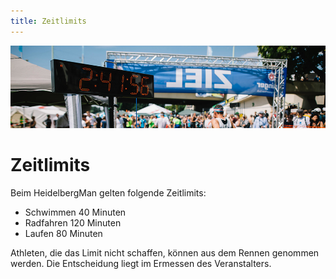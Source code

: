 ```yaml
---
title: Zeitlimits
---
```


![Zeitlimits](/img/banner/Zeitlimits.png)

# Zeitlimits

Beim HeidelbergMan gelten folgende Zeitlimits:

* Schwimmen	40 Minuten
* Radfahren 120 Minuten
* Laufen 80 Minuten

Athleten, die das Limit nicht schaffen, können aus dem Rennen genommen werden. Die Entscheidung liegt im Ermessen des Veranstalters.
